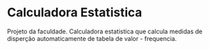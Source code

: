# Calculadora Estatistica
Projeto da faculdade. Calculadora estatistica que calcula medidas de disperção automaticamente de tabela de valor - frequencia.
